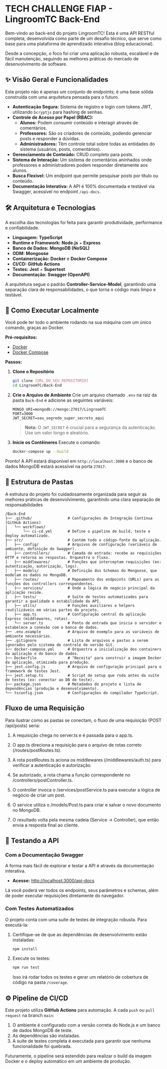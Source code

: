# TECH CHALLENGE FIAP - LingroomTC Back-End

Bem-vindo ao back-end do projeto LingroomTC! Esta é uma API RESTful completa, desenvolvida como parte de um desafio técnico, que serve como base para uma plataforma de aprendizado interativa (blog educacional).

Desde a concepção, o foco foi criar uma aplicação robusta, escalável e de fácil manutenção, seguindo as melhores práticas do mercado de desenvolvimento de software.

## ✨ Visão Geral e Funcionalidades

Este projeto não é apenas um conjunto de endpoints; é uma base sólida construída com uma arquitetura pensada para o futuro.

* **Autenticação Segura:** Sistema de registro e login com tokens JWT, utilizando `bcryptjs` para hashing de senhas.
* **Controle de Acesso por Papel (RBAC):**
    * **Alunos:** Podem consumir conteúdo e interagir através de comentários.
    * **Professores:** São os criadores de conteúdo, podendo gerenciar posts e responder a dúvidas.
    * **Administradores:** Têm controle total sobre todas as entidades do sistema (usuários, posts, comentários).
* **Gerenciamento de Conteúdo:** CRUD completo para posts.
* **Sistema de Interação:** Um sistema de comentários aninhados onde professores e administradores podem responder diretamente aos alunos.
* **Busca Flexível:** Um endpoint que permite pesquisar posts por título ou conteúdo.
* **Documentação Interativa:** A API é 100% documentada e testável via Swagger, acessível no endpoint `/api-docs`.

## 🛠️ Arquitetura e Tecnologias

A escolha das tecnologias foi feita para garantir produtividade, performance e confiabilidade.

* **Linguagem:** **TypeScript**
* **Runtime e Framework:** **Node.js** + **Express**
* **Banco de Dados:** **MongoDB (NoSQL)**
* **ODM:** **Mongoose**
* **Containerização:** **Docker** e **Docker Compose**
* **CI/CD:** **GitHub Actions**
* **Testes:** **Jest** + **Supertest**
* **Documentação:** **Swagger (OpenAPI)**

A arquitetura segue o padrão **Controller-Service-Model**, garantindo uma separação clara de responsabilidades, o que torna o código mais limpo e testável.

## 🚀 Como Executar Localmente

Você pode ter todo o ambiente rodando na sua máquina com um único comando, graças ao Docker.

**Pré-requisitos:**
* [Docker](https://www.docker.com/products/docker-desktop/)
* [Docker Compose](https://docs.docker.com/compose/install/)

**Passos:**

1.  **Clone o Repositório**
    ```bash
    git clone [URL_DO_SEU_REPOSITORIO]
    cd LingroomTC/Back-End
    ```

2.  **Crie o Arquivo de Ambiente**
    Crie um arquivo chamado `.env` na raiz da pasta `Back-End` e adicione as seguintes variáveis:
    ```env
    MONGO_URI=mongodb://mongo:27017/LingroomTC
    PORT=3000
    JWT_SECRET=seu_segredo_super_secreto_aqui
    ```
    > **Nota:** O `JWT_SECRET` é crucial para a segurança da autenticação. Use um valor longo e aleatório.

3.  **Inicie os Contêineres**
    Execute o comando:
    ```bash
    docker-compose up --build
    ```

Pronto! A API estará disponível em `http://localhost:3000` e o banco de dados MongoDB estará acessível na porta `27017`.

## 📂 Estrutura de Pastas

A estrutura do projeto foi cuidadosamente organizada para seguir as melhores práticas de desenvolvimento, garantindo uma clara separação de responsabilidades

```
/Back-End
├── .github/                # Configurações de Integração Contínua (GitHub Actions)
│   └── workflows/
│       └── ci-cd.yml       # Define o pipeline de build, teste e deploy automatizado.
├── src/                    # Contém todo o código-fonte da aplicação.
│   ├── config/             # Arquivos de configuração (variáveis de ambiente, definição do Swagger).
│   ├── controllers/        # Camada de entrada: recebe as requisições HTTP e retorna as respostas. Orquestra o fluxo.
│   ├── middlewares/        # Funções que interceptam requisições (ex: autenticação, autorização, logs).
│   ├── models/             # Definição dos Schemas do Mongoose, que modelam os dados no MongoDB.
│   ├── routes/             # Mapeamento dos endpoints (URLs) para as funções dos controllers correspondentes.
│   ├── services/           # Onde a lógica de negócio principal da aplicação reside.
│   ├── tests/              # Suíte de testes automatizados para garantir a qualidade e estabilidade da API.
│   ├── utils/              # Funções auxiliares e helpers reutilizáveis em várias partes do projeto.
│   ├── app.ts              # Configuração central da aplicação Express (middlewares, rotas).
│   └── server.ts           # Ponto de entrada que inicia o servidor e estabelece a conexão com o banco de dados.
├── .env.example            # Arquivo de exemplo para as variáveis de ambiente necessárias.
├── .gitignore              # Lista de arquivos e pastas a serem ignorados pelo sistema de controle de versão Git.
├── docker-compose.yml      # Orquestra a inicialização dos containers da aplicação e do banco de dados.
├── Dockerfile              # "Receita" para construir a imagem Docker da aplicação, otimizada para produção.
├── jest.config.js          # Arquivo de configuração principal para o framework de testes Jest.
├── jest.setup.ts           # Script de setup que roda antes da suíte de testes (ex: conectar ao DB de teste).
├── package.json            # Metadados do projeto e lista de dependências (produção e desenvolvimento).
└── tsconfig.json           # Configurações do compilador TypeScript.
```

## Fluxo de uma Requisição
Para ilustrar como as pastas se conectam, o fluxo de uma requisição (POST /api/posts) seria:

1. A requisição chega no server.ts e é passada para o app.ts.

2. O app.ts direciona a requisição para o arquivo de rotas correto (/routes/postRoutes.ts).

3. A rota postRoutes.ts aciona os middlewares (/middlewares/auth.ts) para verificar a autenticação e autorização.

4. Se autorizado, a rota chama a função correspondente no /controllers/postController.ts.

5. O controller invoca o /services/postService.ts para executar a lógica de negócio de criar um post.

6. O service utiliza o /models/Post.ts para criar e salvar o novo documento no MongoDB.

7. O resultado volta pela mesma cadeia (Service -> Controller), que então envia a resposta final ao cliente.

## 🧪 Testando a API

### Com a Documentação Swagger

A forma mais fácil de explorar e testar a API é através da documentação interativa.

* **Acesse:** [http://localhost:3000/api-docs](http://localhost:3000/api-docs)

Lá você poderá ver todos os endpoints, seus parâmetros e schemas, além de poder executar requisições diretamente do navegador.

### Com Testes Automatizados

O projeto conta com uma suíte de testes de integração robusta. Para executá-la:

1.  Certifique-se de que as dependências de desenvolvimento estão instaladas:
    ```bash
    npm install
    ```
2.  Execute os testes:
    ```bash
    npm run test
    ```
    Isso irá rodar todos os testes e gerar um relatório de cobertura de código na pasta `/coverage`.

## ⚙️ Pipeline de CI/CD

Este projeto utiliza **GitHub Actions** para automação. A cada `push` ou `pull request` na branch `main`:
1.  O ambiente é configurado com a versão correta do Node.js e um banco de dados MongoDB de teste.
2.  As dependências são instaladas.
3.  A suíte de testes completa é executada para garantir que nenhuma funcionalidade foi quebrada.

Futuramente, o pipeline será estendido para realizar o build da imagem Docker e o deploy automático em um ambiente de produção.